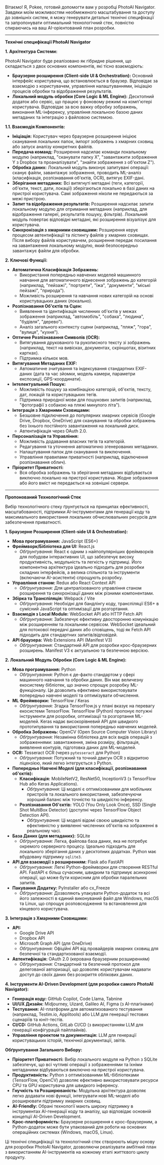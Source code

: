 Вітаємо! Я, Pokee, готовий допомогти вам у розробці PhotoAI Navigator. Завдяки моїм можливостям необмеженого масштабування та доступу до зовнішніх систем, я можу генерувати детальні технічні специфікації та запропонувати оптимальний технологічний стек, повністю спираючись на ваш AI-орієнтований план розробки.

---

**Технічні специфікації PhotoAI Navigator**

**1. Архітектура Системи:**

PhotoAI Navigator буде реалізовано як гібридне рішення, що складається з двох основних компонентів, які тісно взаємодіють:

-   **Браузерне розширення (Client-side UI & Orchestration):** Основний інтерфейс користувача, що встановлюється в браузер. Відповідає за взаємодію з користувачем, управління налаштуваннями, ініціацію процесів обробки та відображення результатів.
-   **Локальний модуль обробки (Core Logic & ML Engine):** Десктопний додаток або сервіс, що працює у фоновому режимі на комп'ютері користувача. Відповідає за всю важку обробку зображень, виконання ML-інференсу, управління локальною базою даних метаданих та інтеграцію з файловою системою.

**1.1. Взаємодія Компонентів:**

-   **Ініціація:** Користувач через браузерне розширення ініціює сканування локальних папок, імпорт зображень з хмарних сховищ або запуск аналізу конкретних файлів.
-   **Передача команд:** Розширення надсилає команди локальному модулю (наприклад, "сканувати папку X", "завантажити зображення Y з Dropbox та проаналізувати", "знайти зображення з об'єктом Z").
-   **Обробка даних:** Локальний модуль виконує запитувані операції: сканує файли, завантажує зображення, проводить ML-аналіз (класифікація, розпізнавання об'єктів, OCR), витягує EXIF-дані.
-   **Зберігання метаданих:** Всі витягнуті метадані (теги, категорії, об'єкти, текст, дати, локації) зберігаються локально в базі даних на пристрої користувача. Самі зображення ніколи не передаються за межі пристрою.
-   **Запит та відображення результатів:** Розширення надсилає запити локальному модулю для отримання метаданих (наприклад, для відображення галереї, результатів пошуку, фільтрів). Локальний модуль повертає відповідні метадані, які розширення візуалізує для користувача.
-   **Синхронізація з хмарними сховищами:** Розширення керує процесом автентифікації та лістингу файлів у хмарних сховищах. Після вибору файлів користувачем, розширення передає посилання на завантаження локальному модулю, який безпосередньо завантажує файли для обробки.

**2. Ключові Функції:**

-   **Автоматична Класифікація Зображень:**
    -   Використання попередньо навчених моделей машинного навчання для автоматичного віднесення зображень до категорій (наприклад, "пейзажі", "портрети", "їжа", "документи", "міські пейзажі", "природа").
    -   Можливість розширення та навчання нових категорій на основі користувацьких даних (локально).
-   **Розпізнавання Об'єктів та Сцен:**
    -   Виявлення та ідентифікація численних об'єктів у межах зображення (наприклад, "автомобіль", "собака", "людина", "будівля", "дерево").
    -   Аналіз загального контексту сцени (наприклад, "пляж", "гора", "вулиця", "кухня").
-   **Оптичне Розпізнавання Символів (OCR):**
    -   Витягування друкованого та рукописного тексту зі зображень (наприклад, текст на вивісках, документах, скріншотах, візитних картках).
    -   Підтримка кількох мов.
-   **Витягування Метаданих EXIF:**
    -   Автоматичне зчитування та індексування стандартних EXIF-даних (дата та час зйомки, модель камери, параметри експозиції, GPS-координати).
-   **Інтелектуальний Пошук:**
    -   Можливість пошуку за комбінацією категорій, об'єктів, тексту, дат, локацій та користувацьких тегів.
    -   Підтримка природної мови для пошукових запитів (наприклад, "фотографії з собакою на пляжі минулого літа").
-   **Інтеграція з Хмарними Сховищами:**
    -   Безшовне підключення до популярних хмарних сервісів (Google Drive, Dropbox, OneDrive) для сканування та обробки зображень без їхнього постійного завантаження на локальний диск.
    -   Автентифікація через OAuth 2.0.
-   **Персоналізація та Управління:**
    -   Можливість додавання власних тегів та категорій.
    -   Редагування та уточнення автоматично згенерованих метаданих.
    -   Налаштування папок для сканування та виключення.
    -   Управління правилами приватності (наприклад, відключення розпізнавання облич).
-   **Пріоритет Приватності:**
    -   Вся обробка зображень та зберігання метаданих відбувається виключно локально на пристрої користувача. Жодне зображення або його вміст не передається на зовнішні сервери.

---

**Пропонований Технологічний Стек**

Вибір технологічного стеку ґрунтується на принципах ефективності, масштабованості, підтримки AI-інструментами для генерації коду та максимального використання локальних обчислювальних ресурсів для забезпечення приватності.

**1. Браузерне Розширення (Client-side UI & Orchestration):**

-   **Мова програмування:** JavaScript (ES6+)
-   **Фреймворк/Бібліотека для UI:** React.js
    -   *Обґрунтування:* React є одним з найпопулярніших фреймворків для побудови інтерактивних UI, що забезпечує високу продуктивність, модульність та легкість у підтримці. Його компонентна архітектура ідеально підходить для розробки складних інтерфейсів, а велика спільнота та інструменти (включаючи AI-асистенти) спрощують розробку.
-   **Управління станом:** Redux або React Context API
    -   *Обґрунтування:* Для централізованого управління станом розширення та синхронізації даних між різними компонентами.
-   **Збірка та Транспіляція:** Webpack / Vite
    -   *Обґрунтування:* Необхідні для бандлінгу коду, транспіляції ES6+ в сумісний JavaScript та оптимізації для розгортання.
-   **Взаємодія з Local Module:** WebSocket API або HTTP Fetch API
    -   *Обґрунтування:* Забезпечує ефективну двосторонню комунікацію між розширенням та локальним сервісом. WebSocket ідеальний для потокової передачі даних або сповіщень, тоді як Fetch API підходить для стандартних запитів/відповідей.
-   **API браузера:** Web Extensions API (Manifest V3)
    -   *Обґрунтування:* Стандартний API для розробки крос-браузерних розширень. Manifest V3 є актуальною та безпечною версією.

**2. Локальний Модуль Обробки (Core Logic & ML Engine):**

-   **Мова програмування:** Python
    -   *Обґрунтування:* Python є де-факто стандартом у сфері машинного навчання та обробки даних. Він має величезну екосистему бібліотек, що значно спрощує розробку ML-функціоналу. Це дозволить ефективно використовувати попередньо навчені моделі та оптимізувати обчислення.
-   **ML Фреймворки:** TensorFlow / Keras
    -   *Обґрунтування:* Згадка TensorFlow.js у плані вказує на перевагу екосистеми TensorFlow. TensorFlow (Python) пропонує потужні інструменти для розробки, оптимізації та розгортання ML-моделей. Keras надає високорівневий API для швидкого прототипування та використання попередньо навчених моделей.
-   **Обробка Зображень:** OpenCV (Open Source Computer Vision Library)
    -   *Обґрунтування:* Незамінна бібліотека для всіх видів операцій з зображеннями: завантаження, зміна розміру, фільтрація, виявлення контурів, підготовка даних для ML-моделей.
-   **OCR:** Tesseract OCR (через `pytesseract` для Python)
    -   *Обґрунтування:* Потужний та точний двигун OCR з відкритою ліцензією, який легко інтегрується з Python.
-   **Попередньо Навчені Моделі (для класифікації, розпізнавання об'єктів):**
    -   **Класифікація:** MobileNetV2, ResNet50, InceptionV3 (з TensorFlow Hub або Keras Applications).
        -   *Обґрунтування:* Ці моделі є оптимізованими для мобільних пристроїв та локального використання, забезпечуючи хороший баланс між точністю та швидкістю інференсу.
    -   **Розпізнавання Об'єктів:** YOLO (You Only Look Once), SSD (Single Shot MultiBox Detector) (доступні через TensorFlow Object Detection API).
        -   *Обґрунтування:* Ці моделі відомі своєю швидкістю та ефективністю у виявленні численних об'єктів на зображенні в реальному часі.
-   **База Даних (для метаданих):** SQLite
    -   *Обґрунтування:* Легка, файлова база даних, яка не потребує окремого серверного процесу. Ідеально підходить для локального зберігання даних у десктопних додатках. Python має вбудовану підтримку `sqlite3`.
-   **API для взаємодії з розширенням:** Flask або FastAPI
    -   *Обґрунтування:* Легкі Python-фреймворки для створення RESTful API. FastAPI є більш сучасним, швидким та підтримує асинхронні операції, що може бути корисним для обробки паралельних запитів.
-   **Пакування Додатку:** PyInstaller або cx_Freeze
    -   *Обґрунтування:* Дозволяють упакувати Python-додаток та всі його залежності в єдиний виконуваний файл для Windows, macOS та Linux, що спрощує розповсюдження та встановлення для кінцевого користувача.

**3. Інтеграція з Хмарними Сховищами:**

-   **API:**
    -   Google Drive API
    -   Dropbox API
    -   Microsoft Graph API (для OneDrive)
    -   *Обґрунтування:* Офіційні API від провайдерів хмарних сховищ для безпечної та стандартизованої взаємодії.
-   **Автентифікація:** OAuth 2.0 (керована браузерним розширенням)
    -   *Обґрунтування:* Стандартний та безпечний протокол для делегованої авторизації, що дозволяє користувачам надавати доступ до своїх даних без розкриття облікових даних.

**4. Інструменти AI-Driven Development (для розробки самого PhotoAI Navigator):**

-   **Генерація коду:** GitHub Copilot, Code Llama, Tabnine
-   **UI/UX Дизайн:** Midjourney, Uizard, Galileo AI, Figma (з AI-плагінами)
-   **Тестування:** AI-платформи для автоматизованого тестування (наприклад, Testim.io, Applitools) або LLM для генерації тестових сценаріїв та юніт-тестів.
-   **CI/CD:** GitHub Actions, GitLab CI/CD (з використанням LLM для генерації конфігурацій пайплайнів).
-   **Управління проектом та документація:** LLM для генерації користувацьких історій, технічної документації, звітів.

**Обґрунтування Загального Вибору:**

-   **Пріоритет Приватності:** Вибір локального модуля на Python з SQLite забезпечує, що всі чутливі операції з зображеннями та їхніми метаданими відбуваються виключно на пристрої користувача.
-   **Продуктивність:** Python з оптимізованими ML-бібліотеками (TensorFlow, OpenCV) дозволяє ефективно використовувати ресурси CPU та GPU користувача для швидкого інференсу.
-   **Гнучкість та Розширюваність:** Модульна архітектура дозволяє легко додавати нові функції, інтегрувати нові ML-моделі або розширювати підтримку хмарних сховищ.
-   **AI-Friendly:** Обрані технології мають широку підтримку в інструментах AI-генерації коду та аналізу, що відповідає основній концепції AI-Driven Development.
-   **Крос-платформність:** Браузерне розширення є крос-браузерним, а Python-додаток може бути упакований для роботи на основних операційних системах (Windows, macOS, Linux).

Ці технічні специфікації та технологічний стек створюють міцну основу для розробки PhotoAI Navigator, дозволяючи реалізувати амбітний план з використанням AI-інструментів на кожному етапі життєвого циклу продукту.